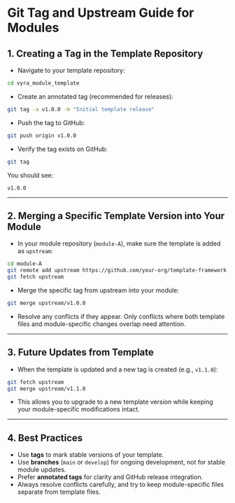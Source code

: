 # Git Tag and Upstream Guide for Modules

## 1. Creating a Tag in the Template Repository

- Navigate to your template repository:

```bash
cd vyra_module_template
```

- Create an annotated tag (recommended for releases):

```bash
git tag -a v1.0.0 -m "Initial template release"
```

- Push the tag to GitHub:

```bash
git push origin v1.0.0
```

- Verify the tag exists on GitHub:

```bash
git tag
```

You should see:
```
v1.0.0
```

---

## 2. Merging a Specific Template Version into Your Module

- In your module repository (`module-A`), make sure the template is added as `upstream`:

```bash
cd module-A
git remote add upstream https://github.com/your-org/template-framework.git
git fetch upstream
```

- Merge the specific tag from upstream into your module:

```bash
git merge upstream/v1.0.0
```

- Resolve any conflicts if they appear. Only conflicts where both template files and module-specific changes overlap need attention.

---

## 3. Future Updates from Template

- When the template is updated and a new tag is created (e.g., `v1.1.0`):

```bash
git fetch upstream
git merge upstream/v1.1.0
```

- This allows you to upgrade to a new template version while keeping your module-specific modifications intact.

---

## 4. Best Practices

- Use **tags** to mark stable versions of your template.  
- Use **branches** (`main` or `develop`) for ongoing development, not for stable module updates.  
- Prefer **annotated tags** for clarity and GitHub release integration.  
- Always resolve conflicts carefully, and try to keep module-specific files separate from template files.

